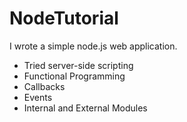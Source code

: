 # NodeTutorial

I wrote a simple node.js web application.
* Tried server-side scripting
* Functional Programming
* Callbacks
* Events
* Internal and External Modules
